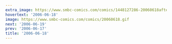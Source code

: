 ```yaml
---
extra_image: https://www.smbc-comics.com/comics/1448127286-20060618after.png
hovertext: '2006-06-18'
image: https://www.smbc-comics.com/comics/20060618.gif
next: '2006-06-19'
prev: '2006-06-17'
title: '2006-06-18'
---
```

